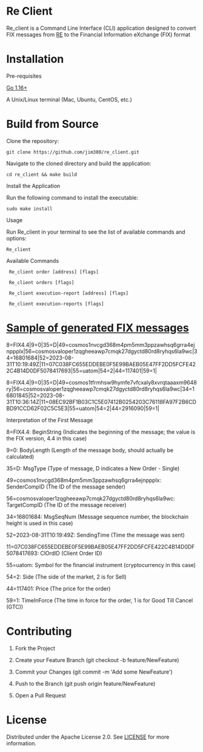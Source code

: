 # Re Client

Re_client is a Command Line Interface (CLI) application designed to convert FIX messages from [RE](https://github.com/jim380/Re) to the Financial Information eXchange (FIX) format

# Installation
Pre-requisites

[Go 1.16+](https://go.dev/doc/install)

A Unix/Linux terminal (Mac, Ubuntu, CentOS, etc.)

# Build from Source
Clone the repository:
```
git clone https://github.com/jim380/re_client.git
```
Navigate to the cloned directory and build the application:
```
cd re_client && make build
```

Install the Application

Run the following command to install the executable:
```
sudo make install
```
Usage

Run Re_client in your terminal to see the list of available commands and options:
```
Re_client
```

Available Commands
```
 Re_client order [address] [flags]
```
```
 Re_client orders [flags]
```
```
 Re_client execution-report [address] [flags]
```
```
 Re_client execution-reports [flags]
```

# [Sample of generated FIX messages](https://github.com/jim380/re_client/tree/main/RawFixMessages)
 8=FIX4.4|9=0|35=D|49=cosmos1nvcgd368m4pm5mm3ppzawhsq6grra4ejnppplx|56=cosmosvaloper1zqgheeawp7cmqk27dgyctd80rd8ryhqs6la9wc|34=16801684|52=2023-08-31T10:19:49Z|11=07C038FC655EDDEBE0F5E99BAEB05E47FF2DD5FCFE422C4B14D0DF5078417693|55=uatom|54=2|44=117401|59=1|

 8=FIX4.4|9=0|35=D|49=cosmos1tfrmhsw9hymfe7vfcxaly8xvrqtaaaxm9648ry|56=cosmosvaloper1zqgheeawp7cmqk27dgyctd80rd8ryhqs6la9wc|34=16801845|52=2023-08-31T10:36:14Z|11=08EC92BF1B03C1C5E07412B0254203C76118FA97F2B6CDBD91CCD62F02C5C5E3|55=uatom|54=2|44=2916090|59=1|

Interpretation of the First Message

8=FIX4.4: BeginString (Indicates the beginning of the message; the value is the FIX version, 4.4 in this case)

9=0: BodyLength (Length of the message body, should actually be calculated)

35=D: MsgType (Type of message, D indicates a New Order - Single)

49=cosmos1nvcgd368m4pm5mm3ppzawhsq6grra4ejnppplx: SenderCompID (The ID of the message sender)

56=cosmosvaloper1zqgheeawp7cmqk27dgyctd80rd8ryhqs6la9wc: TargetCompID (The ID of the message receiver)

34=16801684: MsgSeqNum (Message sequence number, the blockchain height is used in this case)

52=2023-08-31T10:19:49Z: SendingTime (Time the message was sent)

11=07C038FC655EDDEBE0F5E99BAEB05E47FF2DD5FCFE422C4B14D0DF5078417693: ClOrdID (Client Order ID)

55=uatom: Symbol for the financial instrument (cryptocurrency in this case)

54=2: Side (The side of the market, 2 is for Sell)

44=117401: Price (The price for the order)

59=1: TimeInForce (The time in force for the order, 1 is for Good Till Cancel (GTC))

# Contributing
1. Fork the Project

2. Create your Feature Branch (git checkout -b feature/NewFeature)

3. Commit your Changes (git commit -m 'Add some NewFeature')

4. Push to the Branch (git push origin feature/NewFeature)

5. Open a Pull Request


# License
Distributed under the Apache License 2.0. See [LICENSE](https://github.com/jim380/re_client/blob/main/LICENSE) for more information.




